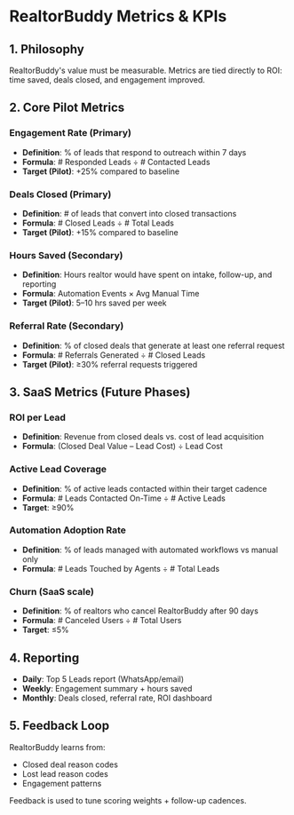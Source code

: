 # RealtorBuddy Metrics & KPIs

## 1. Philosophy

RealtorBuddy's value must be measurable. Metrics are tied directly to ROI: time saved, deals closed, and engagement improved.

## 2. Core Pilot Metrics

### Engagement Rate (Primary)
- **Definition**: % of leads that respond to outreach within 7 days
- **Formula**: # Responded Leads ÷ # Contacted Leads
- **Target (Pilot)**: +25% compared to baseline

### Deals Closed (Primary)
- **Definition**: # of leads that convert into closed transactions
- **Formula**: # Closed Leads ÷ # Total Leads
- **Target (Pilot)**: +15% compared to baseline

### Hours Saved (Secondary)
- **Definition**: Hours realtor would have spent on intake, follow-up, and reporting
- **Formula**: Automation Events × Avg Manual Time
- **Target (Pilot)**: 5–10 hrs saved per week

### Referral Rate (Secondary)
- **Definition**: % of closed deals that generate at least one referral request
- **Formula**: # Referrals Generated ÷ # Closed Leads
- **Target (Pilot)**: ≥30% referral requests triggered

## 3. SaaS Metrics (Future Phases)

### ROI per Lead
- **Definition**: Revenue from closed deals vs. cost of lead acquisition
- **Formula**: (Closed Deal Value – Lead Cost) ÷ Lead Cost

### Active Lead Coverage
- **Definition**: % of active leads contacted within their target cadence
- **Formula**: # Leads Contacted On-Time ÷ # Active Leads
- **Target**: ≥90%

### Automation Adoption Rate
- **Definition**: % of leads managed with automated workflows vs manual only
- **Formula**: # Leads Touched by Agents ÷ # Total Leads

### Churn (SaaS scale)
- **Definition**: % of realtors who cancel RealtorBuddy after 90 days
- **Formula**: # Canceled Users ÷ # Total Users
- **Target**: ≤5%

## 4. Reporting

- **Daily**: Top 5 Leads report (WhatsApp/email)
- **Weekly**: Engagement summary + hours saved
- **Monthly**: Deals closed, referral rate, ROI dashboard

## 5. Feedback Loop

RealtorBuddy learns from:
- Closed deal reason codes
- Lost lead reason codes
- Engagement patterns

Feedback is used to tune scoring weights + follow-up cadences.
